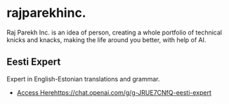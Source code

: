 # rajparekhinc.

Raj Parekh Inc. is an idea of person, creating a whole portfolio of technical knicks and knacks, making the life around you better, with help of AI. 

## Eesti Expert
Expert in English-Estonian translations and grammar.

- [Access Here](https://chat.openai.com/g/g-JRUE7CNfQ-eesti-expert)https://chat.openai.com/g/g-JRUE7CNfQ-eesti-expert
